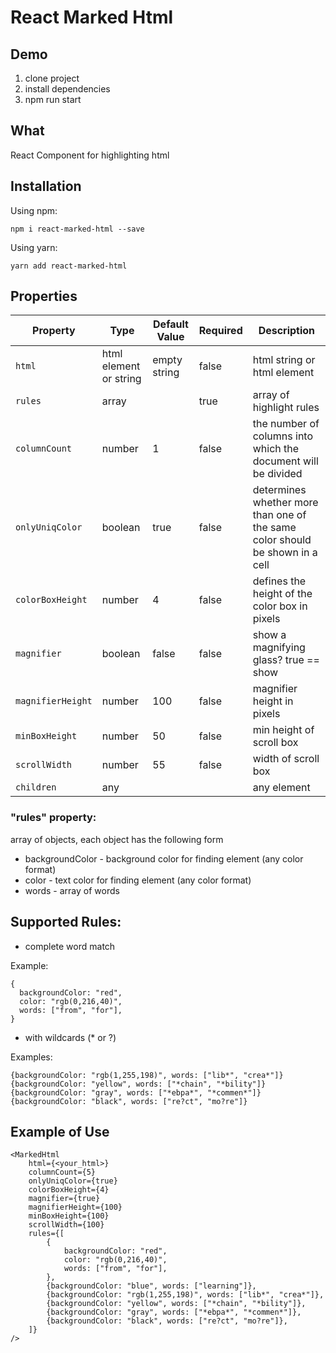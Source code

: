 # React Marked Html

## Demo

1) clone project
2) install dependencies
3) npm run start

## What

React Component for highlighting html

## Installation

Using npm:

```shell
npm i react-marked-html --save
```

Using yarn:

```shell
yarn add react-marked-html
```

## Properties

| Property | Type | Default Value | Required | Description |
| --- | --- | --- | --- | --- |
| `html` | html element or string | empty string | false | html string or html element |
| `rules` | array | | true | array of highlight rules |
| `columnCount` | number | 1 | false | the number of columns into which the document will be divided
| `onlyUniqColor` | boolean | true | false | determines whether more than one of the same color should be shown in a cell
| `colorBoxHeight` | number | 4 | false | defines the height of the color box in pixels
| `magnifier` | boolean | false | false | show a magnifying glass? true == show
| `magnifierHeight` | number | 100 | false | magnifier height in pixels
| `minBoxHeight` | number | 50 | false | min height of scroll box
| `scrollWidth` | number | 55 | false | width of scroll box
| `children` | any |  |  | any element 

### "rules" property:

array of objects, each object has the following form

* backgroundColor - background color for finding element (any color format)
* color - text color for finding element (any color format)
* words - array of words

## Supported Rules:

* complete word match

Example:

```shell
{
  backgroundColor: "red",
  color: "rgb(0,216,40)",
  words: ["from", "for"],
}
```

* with wildcards (* or ?)

Examples:

```shell
{backgroundColor: "rgb(1,255,198)", words: ["lib*", "crea*"]}
{backgroundColor: "yellow", words: ["*chain", "*bility"]}
{backgroundColor: "gray", words: ["*ebpa*", "*commen*"]}
{backgroundColor: "black", words: ["re?ct", "mo?re"]}
```

## Example of Use

```shell
<MarkedHtml
    html={<your_html>}
    columnCount={5}
    onlyUniqColor={true}
    colorBoxHeight={4}
    magnifier={true}
    magnifierHeight={100}
    minBoxHeight={100}
    scrollWidth={100}
    rules={[
        {
            backgroundColor: "red",
            color: "rgb(0,216,40)",
            words: ["from", "for"],
        },
        {backgroundColor: "blue", words: ["learning"]},
        {backgroundColor: "rgb(1,255,198)", words: ["lib*", "crea*"]},
        {backgroundColor: "yellow", words: ["*chain", "*bility"]},
        {backgroundColor: "gray", words: ["*ebpa*", "*commen*"]},
        {backgroundColor: "black", words: ["re?ct", "mo?re"]},
    ]}
/>
```

